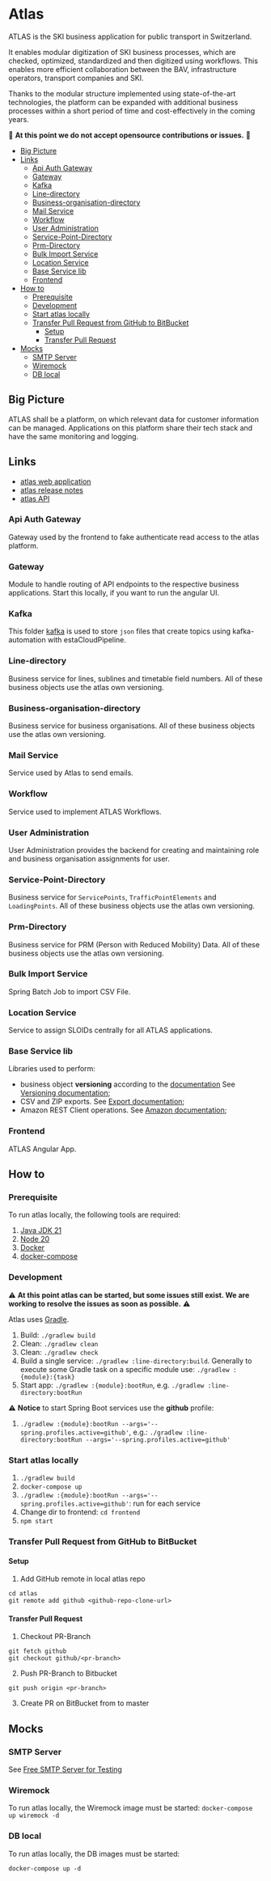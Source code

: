 # Atlas

ATLAS is the SKI business application for public transport in Switzerland.

It enables modular digitization of SKI business processes, which are checked, optimized, standardized and then digitized using workflows. This enables more efficient collaboration between the BAV, infrastructure operators, transport companies and SKI.

Thanks to the modular structure implemented using state-of-the-art technologies, the platform can be expanded with additional business processes within a short period of time and cost-effectively in the coming years.

:construction: **At this point we do not accept opensource contributions or issues.** :construction:

<!-- toc -->

- [Big Picture](#big-picture)
- [Links](#links)
  * [Api Auth Gateway](#api-auth-gateway)
  * [Gateway](#gateway)
  * [Kafka](#kafka)
  * [Line-directory](#line-directory)
  * [Business-organisation-directory](#business-organisation-directory)
  * [Mail Service](#mail-service)
  * [Workflow](#workflow)
  * [User Administration](#user-administration)
  * [Service-Point-Directory](#service-point-directory)
  * [Prm-Directory](#prm-directory)
  * [Bulk Import Service](#bulk-import-service)
  * [Location Service](#location-service)
  * [Base Service lib](#base-service-lib)
  * [Frontend](#frontend)
- [How to](#how-to)
  * [Prerequisite](#prerequisite)
  * [Development](#development)
  * [Start atlas locally](#start-atlas-locally)
  * [Transfer Pull Request from GitHub to BitBucket](#transfer-pull-request-from-github-to-bitbucket)
    + [Setup](#setup)
    + [Transfer Pull Request](#transfer-pull-request)
- [Mocks](#mocks)
  * [SMTP Server](#smtp-server)
  * [Wiremock](#wiremock)
  * [DB local](#db-local)

<!-- tocstop -->

## Big Picture

ATLAS shall be a platform, on which relevant data for customer information can be managed. 
Applications on this platform share their tech stack and have the same monitoring and logging.

## Links

* [atlas web application](https://atlas.app.sbb.ch/)
* [atlas release notes](https://atlas-info.app.sbb.ch/static/atlas-release-notes.html)
* [atlas API](https://developer.sbb.ch/apis/atlas/information)

### Api Auth Gateway

Gateway used by the frontend to fake authenticate read access to the atlas platform.

### Gateway

Module to handle routing of API endpoints to the respective business applications. Start this
locally, if you want to run the angular UI.

### Kafka

This folder [kafka](kafka) is used to store `json` files that create topics using kafka-automation
with estaCloudPipeline.

### Line-directory

Business service for lines, sublines and timetable field numbers. All of these business objects use
the atlas own versioning.

### Business-organisation-directory

Business service for business organisations. All of these business objects use the atlas own
versioning.

### Mail Service

Service used by Atlas to send emails.

### Workflow

Service used to implement ATLAS Workflows.

### User Administration

User Administration provides the backend for creating and maintaining role and business organisation assignments for user.

### Service-Point-Directory

Business service for `ServicePoints`, `TrafficPointElements` and `LoadingPoints`. All of these business objects use the atlas own
versioning.

### Prm-Directory

Business service for PRM (Person with Reduced Mobility) Data. All of these business objects use the atlas own
versioning.

### Bulk Import Service

Spring Batch Job to import CSV File.

### Location Service

Service to assign SLOIDs centrally for all ATLAS applications.

### Base Service lib

Libraries used to perform:

* business object **versioning** according to
  the [documentation](https://confluence.sbb.ch/pages/viewpage.action?spaceKey=ATLAS&title=%5BATLAS%5D+8.7+Versionierung)
  See [Versioning documentation](base-atlas/documentation/versioning/README.md);
* CSV and ZIP exports. See [Export documentation](base-atlas/documentation/export/README.md);
* Amazon REST Client operations.
  See [Amazon documentation](base-atlas/documentation/amazon/README.md);

### Frontend

ATLAS Angular App.

## How to

### Prerequisite

To run atlas locally, the following tools are required:

1. [Java JDK 21](https://bell-sw.com/pages/downloads/#jdk-21-lts)
2. [Node 20](https://nodejs.org/en/download)
3. [Docker](https://docs.docker.com/engine/install/)
4. [docker-compose](https://docs.docker.com/compose/install/)

### Development

:warning: **At this point atlas can be started, but some issues still exist.
We are working to resolve the issues as soon as possible.** :warning:

Atlas uses [Gradle](https://gradle.org/).

1. Build: ```./gradlew build```
2. Clean: ```./gradlew clean```
3. Clean: ```./gradlew check```
4. Build a single service: ```./gradlew :line-directory:build```. Generally to execute some Gradle task on a specific module use: ```./gradlew :{module}:{task}```
5. Start app: ```./gradlew :{module}:bootRun```, e.g. ```./gradlew :line-directory:bootRun``` 

:warning:
**Notice** to start Spring Boot services use the **github** profile:
1. ```./gradlew :{module}:bootRun --args='--spring.profiles.active=github'```, e.g.: ```./gradlew :line-directory:bootRun --args='--spring.profiles.active=github'```

### Start atlas locally

1. ```./gradlew build```
2. ```docker-compose up```
3. ```./gradlew :{module}:bootRun --args='--spring.profiles.active=github'```: run for each service
4. Change dir to frontend: ```cd frontend```
5. ```npm start```


### Transfer Pull Request from GitHub to BitBucket

#### Setup

1. Add GitHub remote in local atlas repo

```
cd atlas
git remote add github <github-repo-clone-url>
```

#### Transfer Pull Request

1. Checkout PR-Branch

```
git fetch github
git checkout github/<pr-branch>
```

2. Push PR-Branch to Bitbucket

```
git push origin <pr-branch>
```

3. Create PR on BitBucket from <pr-branch> to master

## Mocks

### SMTP Server

See [Free SMTP Server for Testing](https://www.wpoven.com/tools/free-smtp-server-for-testing)

### Wiremock

To run atlas locally, the Wiremock image must be started: 
```docker-compose up wiremock -d```

### DB local

To run atlas locally, the DB images must be started: 

```docker-compose up -d```

